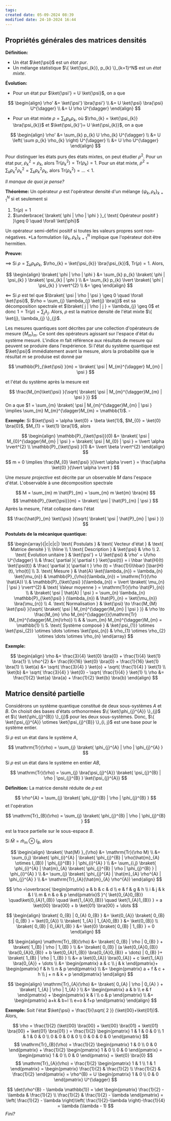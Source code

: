 ```yaml
---
tags: 
created date: 05-09-2024 08:39
modified date: 24-10-2024 16:44
---
```

## Propriétés générales des matrices densités

**Définition:** 
- Un état $\ket{\psi}$ est un *état pur*.
- Un mélange statistique $\{ \ket{\psi_{k}}, p_{k} \}_{k=1}^N$ est un *état mixte*.

**Évolution:**

- Pour un état pur $\ket{\psi'} = U \ket{\psi}$, on a que

$$
\begin{align}
\rho' &= \ket{\psi'} \bra{\psi'}  \\
&= U \ket{\psi} \bra{\psi} U^{\dagger} \\
&= U \rho U^{\dagger}
\end{align}
$$
- Pour un état mixte $\rho = \sum_{k} p_{k} \rho_{k}$, où $\rho_{k} = \ket{\psi_{k}} \bra{\psi_{k}}$ et $\ket{\psi_{k}'}= U \ket{\psi_{k}}$, on a que

$$
\begin{align}
\rho' &= \sum_{k} p_{k} U \rho_{k} U^{\dagger} \\
&= U \left( \sum p_{k} \rho_{k} \right) U^{\dagger} \\
&= U \rho U^{\dagger}
\end{align}
$$

Pour distinguer les états purs des états mixtes, on peut étudier $\rho^{2}$. Pour un état pur, $\rho_{k}^{2} = \rho_{k}$, alors $\mathrm{Tr}(\rho_{k}^2) = \mathrm{Tr}(\rho_{k}) = 1$. Pour un état mixte, $\rho^{2} = \sum_{k} p_{k}^2 \rho_{k}^2 = \sum_{k} p_{k}^2 \rho_{k}$, alors $\mathrm{Tr}(\rho_{k}^2) = \dots < 1$.

*Il manque de quoi je pense?*

**Théorème:** Un opérateur $\rho$ est l'opérateur densité d'un mélange $\{ \psi_{k}, \rho_{k} \}_{k=1}^N$ si et seulement si

1. $\mathrm{Tr}(\rho) = 1$
2. $\underbrace{ \braket{ \phi | \rho | \phi }  }_{ \text{ Opérateur positif } }\geq 0 \quad \forall \ket{\phi}$

Un opérateur semi-défini positif si toutes les valeurs propres sont non-négatives. *La formulation $\{ \psi_{k}, \rho_{k} \}_{k=1}^N$ implique que l'opérateur doit être hermitien.

**Preuve:** 

$\implies$ Si $\rho = \sum_{k} p_{k} \rho_{k}$, $\rho_{k} = \ket{\psi_{k}} \bra{\psi_{k}}$, $\mathrm{Tr}(\rho) = 1$. Alors,

$$
\begin{align}
\braket{ \phi | \rho | \phi } &= \sum_{k} p_{k} \braket{ \phi | \psi_{k} } \braket{ \psi_{k} | \phi }  \\
&= \sum_{k} p_{k} \lvert \braket{ \phi | \psi_{k} }  \rvert^{2}  \\
&= \geq
\end{align}
$$

$\impliedby$ Si $\rho$ est tel que $\braket{ \psi | \rho | \psi } \geq 0 \quad \forall \ket{\psi}$, $\rho = \sum_{j} \lambda_{j} \ket{j} \bra{j}$ est sa décomposition spectrale et $\braket{ j | \rho | j } = \lambda_{j} \geq 0$ et donc $1 = \mathrm{Tr}(\rho) = \sum_{j} \lambda_{j}$. Alors, $\rho$ est la matrice densité de l'état mixte $\{ \ket{j}, \lambda_{j} \}_{j}$. 

Les mesures quantiques sont décrites par une collection d'opérateurs de mesure $\{ M_{m} \}_{m}$. Ce sont des opérateurs agissant sur l'espace d'état du système mesuré. L'indice *m* fait référence aux résultats de mesure qui peuvent se produire dans l'expérience. Si l'état du système quantique est $\ket{\psi}$ immédiatement avant la mesure, alors la probabilité que le résultat *m* se produise est donné par

$$
\mathbb{P}_{\ket{\psi} }(m) = \braket{ \psi | M_{m}^{\dagger} M_{m} | \psi }
$$

et l'état du système après la mesure est

$$
\frac{M_{m}\ket{\psi} }{\sqrt{ \braket{ \psi | M_{m}^{\dagger}M_{m} | \psi }  }}
$$
On a que $1 = \sum_{m} \braket{ \psi | M_{m}^{\dagger}M_{m} | \psi } \implies \sum_{m} M_{m}^{\dagger}M_{m} = \mathbb{1}$. $\square$

**Exemple:** Si $\ket{\psi} = \alpha \ket{0} + \beta \ket{1}$, $M_{0} = \ket{0} \bra{0}$, $M_{1} = \ket{1} \bra{1}$, alors

$$
\begin{align}
\mathbb{P}_{\ket{\psi}}(0) &= \braket{ \psi | M_{0}^{\dagger}M_{m} | \psi } = \braket{ \psi | M_{0} | \psi } = \lvert \alpha \rvert^{2} \\
\mathbb{P}_{\ket{\psi} }(1) &= \lvert \beta \rvert^{2} 
\end{align}
$$

$$
m = 0 \implies \frac{M_{0} \ket{\psi} }{\lvert \alpha \rvert } = \frac{\alpha \ket{0} }{\lvert \alpha \rvert }
$$

Une *mesure projective* est décrite par un observable $M$ dans l'espace d'état. L'observable à une décomposition spectrale

$$
M = \sum_{m} m \hat{P}_{m} = \sum_{m} m \ket{m} \bra{m}
$$
$$
\mathbb{P}_{\ket{\psi}}(m) = \braket{ \psi | \hat{P}_{m} | \psi }
$$
Après la mesure, l'état collapse dans l'état

$$
\frac{\hat{P}_{m} \ket{\psi} }{\sqrt{ \braket{ \psi | \hat{P}_{m} | \psi }  }}
$$

**Postulats de la mécanique quantique:**

$$
\begin{array}{|c|c|c|}
\text{ Postulats } & \text{ Vecteur d'état } & \text{ Matrice densité } \\
\hline \\
1.\text{ Description } & \ket{\psi}  & \rho \\
2. \text{ Évolution unitaire } & \ket{\psi'} = U \ket{\psi}  & \rho' = U\rho U^{\dagger} \\
 & \frac{ \partial }{ \partial t } \ket{\psi(t)}  = i \hbar \hat{H}(t) \ket{\psi(t)} & \frac{ \partial }{ \partial t } \rho (t) = \frac{1}{i\hbar} [\bar{H}(t), \rho(t)] \\
3. \text{ Mesure } & \hat{A} \ket{\lambda_{n}} = \lambda_{n} \ket{\mu_{n}}  & \mathbb{P}_{\rho}(\lambda_{n}) = \mathrm{Tr}(\rho \hat{A}) \\
 & \mathbb{P}_{\ket{\psi} }(\lambda_{n}) = \lvert \braket{ \mu_{n} | \psi }  \rvert^{2}  & \text{ Valeur moyenne } = \mathrm{Tr}(\rho \hat{P}_{n}) \\
 & \braket{ \psi | \hat{A} | \psi } = \sum_{n} \lambda_{n} \mathbb{P}_{\ket{\psi} } (\lambda_{n}) & \hat{P}_{n} = \ket{\mu_{n}} \bra{\mu_{n}} \\
 4. \text{ Normalisation } & \ket{\psi} \to \frac{M_{M} \ket{\psi} }{\sqrt{ \braket{ \psi | M_{m}^{\dagger}M_{m} | \psi }  }} & \rho \to \frac{M_{m} \rho M_{m}^{\dagger}}{\mathrm{Tr}(M_{m}^{\dagger}M_{m}\rho)} \\
 &  &  \sum_{m} M_{m}^{\dagger}M_{m} = \mathbb{1} \\
5. \text{ Système composé } & \ket{\psi_{1}} \otimes \ket{\psi_{2}} \otimes \dots \otimes \ket{\psi_{n}} &  \rho_{1} \otimes \rho_{2} \otimes  \dots \otimes \rho_{n}  
\end{array}
$$

**Exemple:**

$$
\begin{align}
\rho &= \frac{3}{4} \ket{0} \bra{0} + \frac{1}{4} \ket{1} \bra{1} \\
\rho^{2} &= \frac{9}{16} \ket{0} \bra{0} + \frac{1}{16} \ket{1} \bra{1} \\
\ket{a} &= \sqrt{ \frac{3}{4} } \ket{o} + \sqrt{ \frac{1}{4} } \ket{1} \\
\ket{b} &= \sqrt{ \frac{3}{4} } \ket{0} - \sqrt{ \frac{1}{4} } \ket{1}  \\
\rho &= \frac{1}{2} \ket{a} \bra{a}  + \frac{1}{2} \ket{b} \bra{b}   
\end{align}
$$

## Matrice densité partielle 

Considérons un système quantique constitué de deux sous-systèmes $A$ et $B$. On choisit des bases d'états orthonormées $\{ \ket{\phi_{j}^{A}} \}_{j}$ et $\{ \ket{\phi_{j}^{B}} \}_{j}$ pour les deux sous-systèmes. Donc, $\{ \ket{\psi_{j}^{A}} \otimes \ket{\psi_{j}^{B}} \}_{i, j}$ est une base pour le système entier.

Si $\rho$ est un état dans le système $A$,

$$
\mathrm{Tr}(\rho) = \sum_{j} \braket{ \phi_{j}^{A} | \rho | \phi_{j}^{A} }
$$

Si $\rho$ est un état dans le système en entier $AB$,

$$
\mathrm{Tr}(\rho) = \sum_{j} \bra{\psi_{j}^{A}} \braket{ \psi_{j}^{B} | \rho | \psi_{j}^{B} } \ket{\psi_{j}^{A}}
$$

**Définition:** La matrice densité réduite de $\rho$ est

$$
\rho^{A} = \sum_{j} \braket{ \phi_{j}^{B} | \rho | \phi_{j}^{B} } 
$$
et l'opération

$$
\mathrm{Tr}_{B}(\rho) = \sum_{j} \braket{ \phi_{j}^{B} | \rho | \phi_{j}^{B} }
$$

est la trace partielle sur le sous-espace $B$.

Si $\hat{M} = \hat{m}_{m} \otimes I_{B}$, alors

$$
\begin{align}
\braket{ \hat{M} }_{\rho} &= \mathrm{Tr}(\rho M) \\
&= \sum_{i,j} \braket{ \phi_{i}^{A} | \braket{ \phi_{j}^{B} | \rho(\hat{m}_{A} \otimes I_{B}) | \phi_{j}^{B} }  | \phi_{i}^{A} } \\
&= \sum_{i,j} \braket{ \phi_{i}^{A} | \hat{m}_{A} \braket{ \phi_{j}^{B} | \rho | \phi_{j}^{B} }  | \phi_{i}^{A} } \\
&= \sum_{j} \braket{ \phi_{j}^{A} | \hat{m}_{A} \rho^{A} | \phi_{j}^{A} } \\
&= \mathrm{Tr}_{A}(\hat{m}_{A} \rho^{A})
\end{align}
$$

$$
\rho =\overbrace{  \begin{pmatrix}
a & b & c & d \\
e & f & g & h \\
i & j & k & l \\
m & n & o & p
\end{pmatrix}S }^{ \ket{0_{A}0_{B}} \quad\ket{0_{A}1_{B}} \quad \ket{1_{A}0_{B}} \quad \ket{1_{A}1_{B}} }
= a \ket{00} \bra{00} + b \ket{01} \bra{00} + \dots 
$$

$$
\begin{align}
\braket{ 0_{B} | 0_{A} 0_{B}  } &= \ket{0_{A}} \braket{ 0_{B} | 0_{B} } = \ket{0_{A}} \\
\braket{ 1_{A} | 1_{A}0_{B} } &= \ket{0_{B}}  \\
\braket{ 0_{B} | 0_{A}1_{B} } &= \ket{0} \braket{ 0_{B} | 1_{B} } = 0  
\end{align}
$$

$$
\begin{align}
\mathrm{Tr}_{B}(\rho) &= \braket{ 0_{B} | \rho | 0_{B} } + \braket{ 1_{B} | \rho | 1_{B} }  \\
&= \braket{ 0_{B} | (a \ket{0_{A}0_{B}} \bra{0_{A}0_{B}} + b \ket{0_{A}1_{B}} \bra{0_{A}0_{B}} + \dots) | 0_{B} }+ \braket{ 1_{B} | \rho | 1_{B} } \\
&= a \ket{0_{A}} \bra{0_{A}} + c \ket{1_{A}} \bra{0_{A}} + \dots \\
&= \begin{pmatrix}
a & c \\
j & k
\end{pmatrix}+ \begin{pmatrix}
f & h \\
n & p
\end{pmatrix} \\
&= \begin{pmatrix}
a + f & c + h \\
j + n & k + p
\end{pmatrix}
\end{align}
$$

$$
\begin{align}
\mathrm{Tr}_{A}(\rho) &= \braket{ 0_{A} | \rho | 0_{A} } + \braket{ 1_{A} | \rho | 1_{A} }  \\
&= \begin{pmatrix}
a & b \\
e & f
\end{pmatrix} + \begin{pmatrix}
k & l \\
o & p
\end{pmatrix} \\
&= \begin{pmatrix}
a+k & b+l \\
e+o & f+p
\end{pmatrix}
\end{align}
$$

**Exemple:** Soit l'état $\ket{\psi} = \frac{1}{\sqrt{ 2 }} (\ket{00}+\ket{01})$. Alors,

$$
\rho = \frac{1}{2} (\ket{00} \bra{00} + \ket{00} \bra{01} + \ket{01} \bra{00} + \ket{01} \bra{01} ) = \frac{1}{2} \begin{pmatrix}
1 & 1 & 0 & 0 \\
1 & 1 & 0 & 0 \\
0 & 0 & 0 & 0 \\
0 & 0 & 0 & 0
\end{pmatrix}
$$
$$
\mathrm{Tr}_{B}(\rho) = \frac{1}{2} \begin{pmatrix}
1 & 0 \\
0 & 0
\end{pmatrix} + \frac{1}{2} \begin{pmatrix}
1 & 0 \\
0 & 0
\end{pmatrix} = \begin{pmatrix}
1 & 0 \\
0 & 0
\end{pmatrix} = \ket{0} \bra{0} 
$$
$$
\mathrm{Tr}_{A}(\rho) = \frac{1}{2} \begin{pmatrix}
1 & 1 \\
1 & 1
\end{pmatrix} = \begin{pmatrix}
\frac{1}{2} & \frac{1}{2} \\
\frac{1}{2} & \frac{1}{2}
\end{pmatrix} = \rho^{B} = U \begin{pmatrix}
1 & 0 \\
0 & 0
\end{pmatrix} U^{\dagger}
$$

$$
\det(\rho^{B} - \lambda \mathbb{1}) = \det \begin{pmatrix}
\frac{1}{2} - \lambda & \frac{1}{2} \\
\frac{1}{2} & \frac{1}{2} - \lambda
\end{pmatrix}
= \left( \frac{1}{2} - \lambda \right)\left( \frac{1}{2}-\lambda \right)-\frac{1}{4} = \lambda (\lambda - 1)
$$
*Fini?*